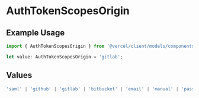 # AuthTokenScopesOrigin

## Example Usage

```typescript
import { AuthTokenScopesOrigin } from '@vercel/client/models/components';

let value: AuthTokenScopesOrigin = 'gitlab';
```

## Values

```typescript
'saml' | 'github' | 'gitlab' | 'bitbucket' | 'email' | 'manual' | 'passkey';
```
